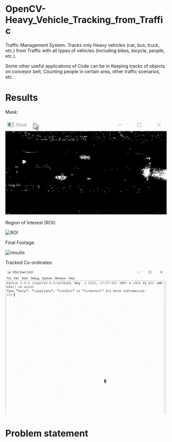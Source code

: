 # OpenCV-Heavy_Vehicle_Tracking_from_Traffic
Traffic Management System. Tracks only Heavy vehicles (car, bus, truck, etc.) from Traffic with all types of vehicles (including bikes, bicycle, people, etc.).

Some other useful applications of Code can be in Keeping tracks of objects on conveyor belt, Counting people in certain area, other traffic scenarios, etc.

# Results

Mask:

![mask](gifs/mask.gif)

Region of Interest (ROI):

![ROI](gifs/ROI.gif)

Final Footage:

![results](gifs/results.gif)

Tracked Co-ordinates:

![Co-ordinates](gifs/co-ordinates.gif)


# Problem statement

